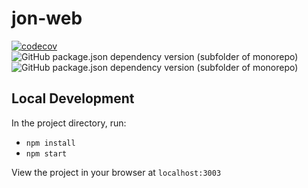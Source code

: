# jon-web

[![codecov](https://codecov.io/gh/JonEsparaz/jon-web/branch/main/graph/badge.svg?token=WzHFEEKtY4?flag=web)](https://codecov.io/gh/JonEsparaz/jon-web)
![GitHub package.json dependency version (subfolder of monorepo)](https://img.shields.io/github/package-json/dependency-version/JonEsparaz/jon-web/@aws-amplify/api?color=ff9900&filename=web%2Fpackage.json)
![GitHub package.json dependency version (subfolder of monorepo)](https://img.shields.io/github/package-json/dependency-version/JonEsparaz/jon-web/react?color=61dafb&filename=web%2Fpackage.json)

## Local Development

In the project directory, run:

- `npm install`
- `npm start`

View the project in your browser at `localhost:3003`
